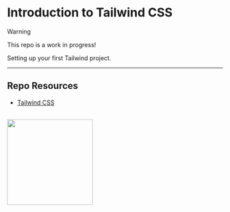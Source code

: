 # Introduction to Tailwind CSS

> [!Warning]  
> This repo is a work in progress!

Setting up your first Tailwind project.

***

## Repo Resources

* [Tailwind CSS](https://tailwindcss.com/)

<br>
<a href="https://codeadam.ca">
<img src="https://cdn.codeadam.ca/images@1.0.0/codeadam-logo-coloured-horizontal.png" width="200">
</a>
